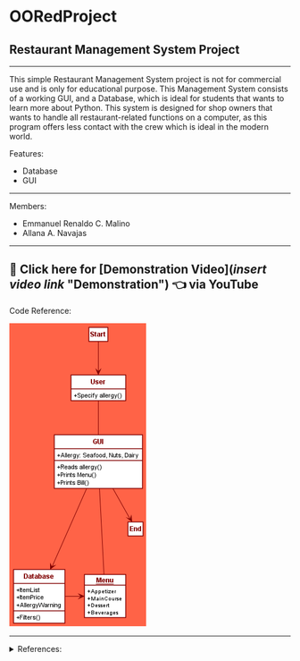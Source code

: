 # OORedProject #

## Restaurant Management System Project ##
 - - - -

This simple Restaurant Management System project is not for commercial use and is only for educational purpose. This Management System consists of a working GUI, and a Database, which is ideal for students that wants to learn more about Python. This system is designed for shop owners that wants to handle all restaurant-related functions on a computer, as this program offers less contact with the crew which is ideal in the modern world.

Features:

 * Database
 * GUI

 - - - -
 
Members:
 
 - Emmanuel Renaldo C. Malino
 - Allana A. Navajas

 - - - -
 
## :red_circle: Click here for [Demonstration Video](*insert video link* "Demonstration") :point_left: via YouTube ##

Code Reference:

![](https://github.com/yawna000/OORedProject/blob/main/PUML/LXRequirementRestaurantManagementSystem.png?raw=true)
 - - - -
<details>
<summary> References: </summary>

[Food Ordering System](https://itsourcecode.com/free-projects/python-projects/python-code-for-food-ordering-system/)

[2021 Restaurant Management](https://itsourcecode.com/free-projects/python-projects/restaurant-management-system-project-in-python-with-source-code/)

[Restaurant Management System in python(tkinter)](https://github.com/amark23/Restaurant-Management-System-Python-/blob/master/s1.png)

</details>
